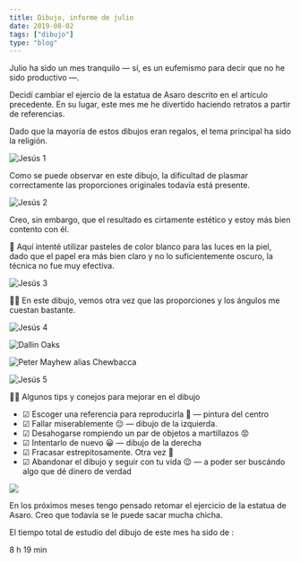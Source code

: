 ```yaml
---
title: Dibujo, informe de julio
date: 2019-08-02
tags: ["dibujo"]
type: "blog"
---
```

Julio ha sido un mes tranquilo — sí, es un eufemismo para decir que no he sido productivo —.

Decidí cambiar el ejercio de la estatua de Asaro descrito en el artículo precedente. En su lugar, este mes me he divertido haciendo retratos a partir de referencias.

Dado que la mayoría de estos dibujos eran regalos, el tema principal ha sido la religión.


![Jesús 1](/media/juillet_dessin1.jpg)

Como se puede observar en este dibujo, la dificultad de plasmar correctamente las proporciones originales todavía está presente. 

![Jesús 2](/media/juillet_dessin2.jpg)

Creo, sin embargo, que el resultado es cirtamente estético y estoy más bien contento con él.


<div class="bg-green-100 p-4 rounded-lg mt-12 mb-6 font-sans">
 🧪 Aquí intenté utilizar pasteles de color blanco para las luces en la piel, dado que el papel era más bien claro y no lo suficientemente oscuro, la técnica no fue muy efectiva.
</div>

![Jesús 3](/media/juillet_dessin3.jpg)

<div class="bg-blue-100 p-4 rounded-lg mt-12 mb-6 font-sans">
👨‍🏫  En este dibujo, vemos otra vez que las proporciones y los ángulos me cuestan bastante.
</div>

![Jesús 4](/media/juillet_dessin4.jpeg)

![Dallin Oaks](/media/juillet_dessin5.jpeg)

![Peter Mayhew alias Chewbacca](/media/juillet_dessin6.jpg)

![Jesús 5](/media/juillet_dessin7.jpeg)

<div class="bg-blue-100 p-4 rounded-lg mt-12 mb-6 font-sans">👨‍🏫 Algunos tips y conejos para mejorar en el dibujo</div>

- ☑︎ Escoger una referencia para reproducirla 🙂 — pintura del centro 
- ☑︎ Fallar miserablemente 😔 — dibujo de la izquierda. 
- ☑︎ Desahogarse rompiendo un par de objetos a martillazos 😡 
- ☑︎ Intentarlo de nuevo 😀 — dibujo de la derecha
- ☑︎ Fracasar estrepitosamente. Otra vez 🤬
- ☑︎ Abandonar el dibujo y seguir con tu vida 😌 — a poder ser buscándo algo que dé dinero de verdad


![](/media/juillet_dessin8.jpeg)

En los próximos meses tengo pensado retomar el ejercicio de la estatua de Asaro. Creo que todavía se le puede sacar mucha chicha.

El tiempo total de estudio del dibujo de este mes ha sido de :

<div class="text-center">
<p class="border rounded-full py-2 text-xl px-6 font-bold text-blue-800 mb-8 inline-block font-sans">
8 h 19 min
</p></div>
